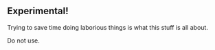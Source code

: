 ## Experimental!

Trying to save time doing laborious things is what this stuff is all about.

Do not use.
